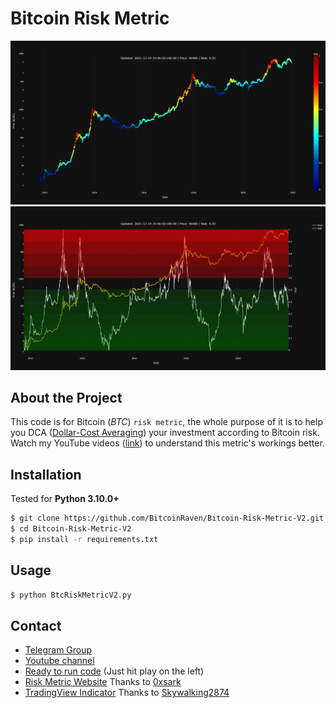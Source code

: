 # Bitcoin Risk Metric

![BTC-USD scatter plot colored with Risk](images/risk-colored-price.png)
![BTC-USD with Risk Metric](images/linear-risk.png)

## About the Project

This code is for Bitcoin (*BTC*) `risk metric`, the whole purpose of it is to help you DCA ([Dollar-Cost Averaging](https://www.investopedia.com/terms/d/dollarcostaveraging.asp)) your investment according to Bitcoin risk. Watch my YouTube videos ([link](https://www.youtube.com/channel/UCrlkqSLmHL8ZPVpOxj7La4Q)) to understand this metric's workings better.

## Installation

Tested for **Python 3.10.0+**

```bash
$ git clone https://github.com/BitcoinRaven/Bitcoin-Risk-Metric-V2.git
$ cd Bitcoin-Risk-Metric-V2
$ pip install -r requirements.txt
```

## Usage

```bash
$ python BtcRiskMetricV2.py
```

## Contact

- [Telegram Group](https://t.me/BitcoinRaven)
- [Youtube channel](https://www.youtube.com/channel/UCrlkqSLmHL8ZPVpOxj7La4Q)
- [Ready to run code](https://colab.research.google.com/drive/1DejFMbwO7S7Dd7aV4z7FuGBu9VtTOcSv?usp=sharing) (Just hit play on the left)
- [Risk Metric Website](https://risk.bitstack.se/) Thanks to [0xsark](https://twitter.com/0xsark)
- [TradingView Indicator](https://www.tradingview.com/script/K5YcHwKk-BTC-Risk-Metric/) Thanks to [Skywalking2874](https://www.tradingview.com/u/Skywalking2874/)
